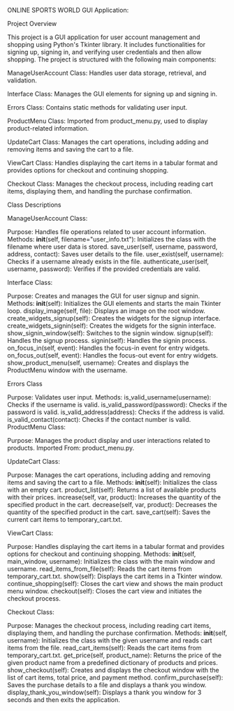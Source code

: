 ONLINE SPORTS WORLD GUI Application:

Project Overview

This project is a GUI application for user account management and shopping using Python's Tkinter library. It includes functionalities for signing up, signing in, and verifying user credentials and then allow shopping. The project is structured with the following main components:

ManageUserAccount Class: Handles user data storage, retrieval, and validation.

Interface Class: Manages the GUI elements for signing up and signing in.

Errors Class: Contains static methods for validating user input.

ProductMenu Class: Imported from product_menu.py, used to display product-related information.

UpdateCart Class: Manages the cart operations, including adding and removing items and saving the cart to a file.

ViewCart Class: Handles displaying the cart items in a tabular format and provides options for checkout and continuing shopping.

Checkout Class: Manages the checkout process, including reading cart items, displaying them, and handling the purchase confirmation.

Class Descriptions

ManageUserAccount Class:

Purpose: Handles file operations related to user account information.
Methods:
__init__(self, filename="user_info.txt"): Initializes the class with the filename where user data is stored.
save_user(self, username, password, address, contact): Saves user details to the file.
user_exist(self, username): Checks if a username already exists in the file.
authenticate_user(self, username, password): Verifies if the provided credentials are valid.

Interface Class:

Purpose: Creates and manages the GUI for user signup and signin.
Methods:
__init__(self): Initializes the GUI elements and starts the main Tkinter loop.
display_image(self, file): Displays an image on the root window.
create_widgets_signup(self): Creates the widgets for the signup interface.
create_widgets_signin(self): Creates the widgets for the signin interface.
show_signin_window(self): Switches to the signin window.
signup(self): Handles the signup process.
signin(self): Handles the signin process.
on_focus_in(self, event): Handles the focus-in event for entry widgets.
on_focus_out(self, event): Handles the focus-out event for entry widgets.
show_product_menu(self, username): Creates and displays the ProductMenu window with the username.

Errors Class

Purpose: Validates user input.
Methods:
is_valid_username(username): Checks if the username is valid.
is_valid_password(password): Checks if the password is valid.
is_valid_address(address): Checks if the address is valid.
is_valid_contact(contact): Checks if the contact number is valid.
ProductMenu Class:

Purpose: Manages the product display and user interactions related to products.
Imported From: product_menu.py.

UpdateCart Class:

Purpose: Manages the cart operations, including adding and removing items and saving the cart to a file.
Methods:
__init__(self): Initializes the class with an empty cart.
product_list(self): Returns a list of available products with their prices.
increase(self, var, product): Increases the quantity of the specified product in the cart.
decrease(self, var, product): Decreases the quantity of the specified product in the cart.
save_cart(self): Saves the current cart items to temporary_cart.txt.

ViewCart Class:

Purpose: Handles displaying the cart items in a tabular format and provides options for checkout and continuing shopping.
Methods:
__init__(self, main_window, username): Initializes the class with the main window and username.
read_items_from_file(self): Reads the cart items from temporary_cart.txt.
show(self): Displays the cart items in a Tkinter window.
continue_shopping(self): Closes the cart view and shows the main product menu window.
checkout(self): Closes the cart view and initiates the checkout process.

Checkout Class:

Purpose: Manages the checkout process, including reading cart items, displaying them, and handling the purchase confirmation.
Methods:
__init__(self, username): Initializes the class with the given username and reads cart items from the file.
read_cart_items(self): Reads the cart items from temporary_cart.txt.
get_price(self, product_name): Returns the price of the given product name from a predefined dictionary of products and prices.
show_checkout(self): Creates and displays the checkout window with the list of cart items, total price, and payment method.
confirm_purchase(self): Saves the purchase details to a file and displays a thank you window.
display_thank_you_window(self): Displays a thank you window for 3 seconds and then exits the application.
